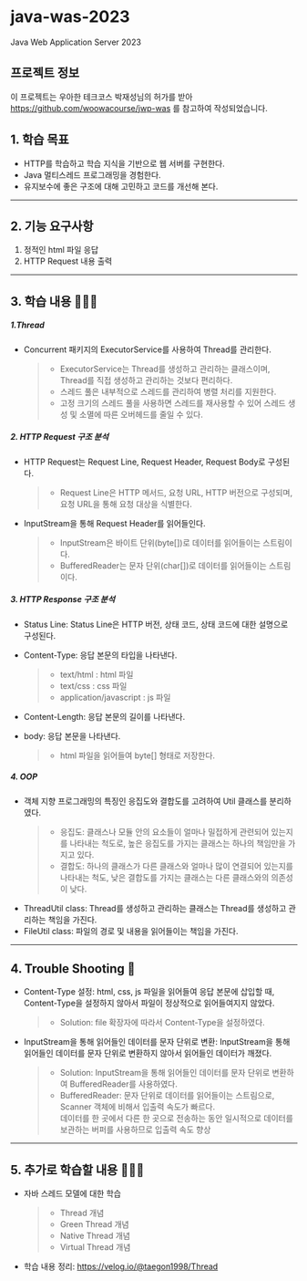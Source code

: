 # java-was-2023

Java Web Application Server 2023

## 프로젝트 정보 

이 프로젝트는 우아한 테크코스 박재성님의 허가를 받아 https://github.com/woowacourse/jwp-was 
를 참고하여 작성되었습니다.

## 1. 학습 목표 
- HTTP를 학습하고 학습 지식을 기반으로 웹 서버를 구현한다.
- Java 멀티스레드 프로그래밍을 경험한다.
- 유지보수에 좋은 구조에 대해 고민하고 코드를 개선해 본다.

---

## 2. 기능 요구사항
1. 정적인 html 파일 응답
2. HTTP Request 내용 출력

---

## 3. 학습 내용 👨🏻‍💻

##### 1.Thread
- Concurrent 패키지의 ExecutorService를 사용하여 Thread를 관리한다.
  >- ExecutorService는 Thread를 생성하고 관리하는 클래스이며, Thread를 직접 생성하고 관리하는 것보다 편리하다.
  >- 스레드 풀은 내부적으로 스레드를 관리하여 병렬 처리를 지원한다.
  >- 고정 크기의 스레드 풀을 사용하면 스레드를 재사용할 수 있어 스레드 생성 및 소멸에 따른 오버헤드를 줄일 수 있다.

##### 2. HTTP Request 구조 분석
- HTTP Request는 Request Line, Request Header, Request Body로 구성된다.
  >- Request Line은 HTTP 메서드, 요청 URL, HTTP 버전으로 구성되며, 요청 URL을 통해 요청 대상을 식별한다.
- InputStream을 통해 Request Header를 읽어들인다.
  >- InputStream은 바이트 단위(byte[])로 데이터를 읽어들이는 스트림이다.
  >- BufferedReader는 문자 단위(char[])로 데이터를 읽어들이는 스트림이다.

##### 3. HTTP Response 구조 분석
- Status Line: Status Line은 HTTP 버전, 상태 코드, 상태 코드에 대한 설명으로 구성된다.

- Content-Type: 응답 본문의 타입을 나타낸다.
  >- text/html : html 파일
  >- text/css : css 파일
  >- application/javascript : js 파일
- Content-Length: 응답 본문의 길이를 나타낸다.
- body: 응답 본문을 나타낸다.
  >- html 파일을 읽어들여 byte[] 형태로 저장한다.

##### 4. OOP
- 객체 지향 프로그래밍의 특징인 응집도와 결합도를 고려하여 Util 클래스를 분리하였다.
  >- 응집도: 클래스나 모듈 안의 요소들이 얼마나 밀접하게 관련되어 있는지를 나타내는 척도로, 높은 응집도를 가지는 클래스는 하나의 책임만을 가지고 있다.
  >- 결합도: 하나의 클래스가 다른 클래스와 얼마나 많이 연결되어 있는지를 나타내는 척도, 낮은 결합도를 가지는 클래스는 다른 클래스와의 의존성이 낮다.
- ThreadUtil class: Thread를 생성하고 관리하는 클래스는 Thread를 생성하고 관리하는 책임을 가진다.
- FileUtil class: 파일의 경로 및 내용을 읽어들이는 책임을 가진다.

---

## 4. Trouble Shooting 🚀
- Content-Type 설정: html, css, js 파일을 읽어들여 응답 본문에 삽입할 때, Content-Type을 설정하지 않아서 파일이 정상적으로 읽어들여지지 않았다.
  >- Solution: file 확장자에 따라서 Content-Type을 설정하였다.
- InputStream을 통해 읽어들인 데이터를 문자 단위로 변환: InputStream을 통해 읽어들인 데이터를 문자 단위로 변환하지 않아서 읽어들인 데이터가 깨졌다.
  >- Solution: InputStream을 통해 읽어들인 데이터를 문자 단위로 변환하여 BufferedReader를 사용하였다.
  >- BufferedReader: 문자 단위로 데이터를 읽어들이는 스트림으로, Scanner 객체에 비해서 입출력 속도가 빠르다.<br>
     데이터를 한 곳에서 다른 한 곳으로 전송하는 동안 일시적으로 데이터를 보관하는 버퍼를 사용하므로 입출력 속도 향상


---

## 5. 추가로 학습할 내용 👨🏻‍💻
- 자바 스레드 모델에 대한 학습
  >- Thread 개념
  >- Green Thread 개념
  >- Native Thread 개념
  >- Virtual Thread 개념
- 학습 내용 정리: https://velog.io/@taegon1998/Thread